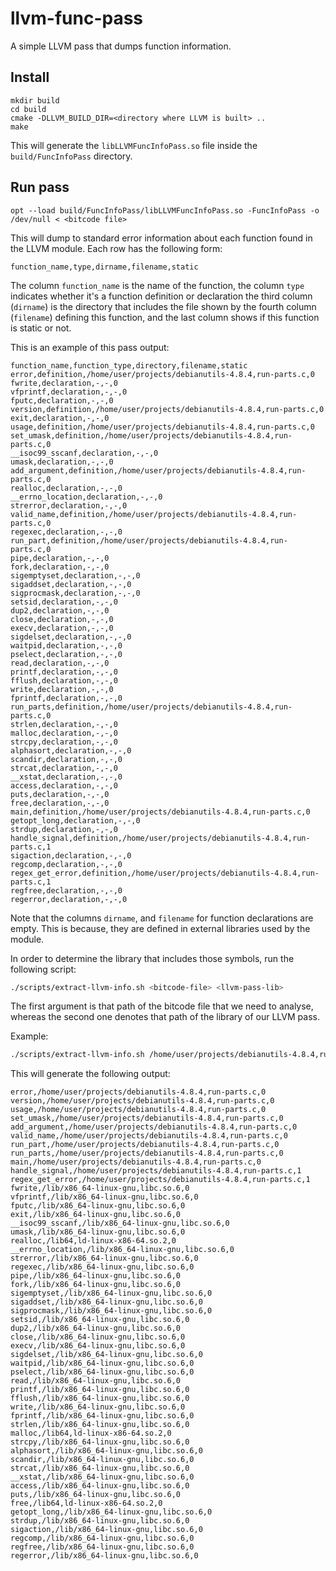 llvm-func-pass
===============

A simple LLVM pass that dumps
function information.


## Install

```shell
mkdir build
cd build
cmake -DLLVM_BUILD_DIR=<directory where LLVM is built> ..
make
```

This will generate the `libLLVMFuncInfoPass.so` file
inside the `build/FuncInfoPass` directory.

## Run pass

```shell
opt --load build/FuncInfoPass/libLLVMFuncInfoPass.so -FuncInfoPass -o /dev/null < <bitcode file>
```

This will dump to standard error
information about each function found
in the LLVM module.
Each row has the following form:

```
function_name,type,dirname,filename,static
```

The column `function_name` is the name of the function,
the column `type` indicates whether it's a function
definition or declaration
the third column (`dirname`) is the directory
that includes the file shown by the fourth column (`filename`)
defining this function,
and the last column shows if this function is static or not.

This is an example of this pass output:

```
function_name,function_type,directory,filename,static
error,definition,/home/user/projects/debianutils-4.8.4,run-parts.c,0
fwrite,declaration,-,-,0
vfprintf,declaration,-,-,0
fputc,declaration,-,-,0
version,definition,/home/user/projects/debianutils-4.8.4,run-parts.c,0
exit,declaration,-,-,0
usage,definition,/home/user/projects/debianutils-4.8.4,run-parts.c,0
set_umask,definition,/home/user/projects/debianutils-4.8.4,run-parts.c,0
__isoc99_sscanf,declaration,-,-,0
umask,declaration,-,-,0
add_argument,definition,/home/user/projects/debianutils-4.8.4,run-parts.c,0
realloc,declaration,-,-,0
__errno_location,declaration,-,-,0
strerror,declaration,-,-,0
valid_name,definition,/home/user/projects/debianutils-4.8.4,run-parts.c,0
regexec,declaration,-,-,0
run_part,definition,/home/user/projects/debianutils-4.8.4,run-parts.c,0
pipe,declaration,-,-,0
fork,declaration,-,-,0
sigemptyset,declaration,-,-,0
sigaddset,declaration,-,-,0
sigprocmask,declaration,-,-,0
setsid,declaration,-,-,0
dup2,declaration,-,-,0
close,declaration,-,-,0
execv,declaration,-,-,0
sigdelset,declaration,-,-,0
waitpid,declaration,-,-,0
pselect,declaration,-,-,0
read,declaration,-,-,0
printf,declaration,-,-,0
fflush,declaration,-,-,0
write,declaration,-,-,0
fprintf,declaration,-,-,0
run_parts,definition,/home/user/projects/debianutils-4.8.4,run-parts.c,0
strlen,declaration,-,-,0
malloc,declaration,-,-,0
strcpy,declaration,-,-,0
alphasort,declaration,-,-,0
scandir,declaration,-,-,0
strcat,declaration,-,-,0
__xstat,declaration,-,-,0
access,declaration,-,-,0
puts,declaration,-,-,0
free,declaration,-,-,0
main,definition,/home/user/projects/debianutils-4.8.4,run-parts.c,0
getopt_long,declaration,-,-,0
strdup,declaration,-,-,0
handle_signal,definition,/home/user/projects/debianutils-4.8.4,run-parts.c,1
sigaction,declaration,-,-,0
regcomp,declaration,-,-,0
regex_get_error,definition,/home/user/projects/debianutils-4.8.4,run-parts.c,1
regfree,declaration,-,-,0
regerror,declaration,-,-,0
```

Note that the columns `dirname`,
and `filename` for function declarations
are empty.
This is because, they are defined
in external libraries used by the module.

In order to determine the library
that includes those symbols,
run the following script:

```bash
./scripts/extract-llvm-info.sh <bitcode-file> <llvm-pass-lib>
```

The first argument is that path of the bitcode file
that we need to analyse,
whereas the second one denotes that path
of the library of our LLVM pass.

Example:


```bash
./scripts/extract-llvm-info.sh /home/user/projects/debianutils-4.8.4,run-parts.bc build/FuncInfoPass/libLLVMFuncInfoPass.so
```

This will generate the following output:

```
error,/home/user/projects/debianutils-4.8.4,run-parts.c,0
version,/home/user/projects/debianutils-4.8.4,run-parts.c,0
usage,/home/user/projects/debianutils-4.8.4,run-parts.c,0
set_umask,/home/user/projects/debianutils-4.8.4,run-parts.c,0
add_argument,/home/user/projects/debianutils-4.8.4,run-parts.c,0
valid_name,/home/user/projects/debianutils-4.8.4,run-parts.c,0
run_part,/home/user/projects/debianutils-4.8.4,run-parts.c,0
run_parts,/home/user/projects/debianutils-4.8.4,run-parts.c,0
main,/home/user/projects/debianutils-4.8.4,run-parts.c,0
handle_signal,/home/user/projects/debianutils-4.8.4,run-parts.c,1
regex_get_error,/home/user/projects/debianutils-4.8.4,run-parts.c,1
fwrite,/lib/x86_64-linux-gnu,libc.so.6,0
vfprintf,/lib/x86_64-linux-gnu,libc.so.6,0
fputc,/lib/x86_64-linux-gnu,libc.so.6,0
exit,/lib/x86_64-linux-gnu,libc.so.6,0
__isoc99_sscanf,/lib/x86_64-linux-gnu,libc.so.6,0
umask,/lib/x86_64-linux-gnu,libc.so.6,0
realloc,/lib64,ld-linux-x86-64.so.2,0
__errno_location,/lib/x86_64-linux-gnu,libc.so.6,0
strerror,/lib/x86_64-linux-gnu,libc.so.6,0
regexec,/lib/x86_64-linux-gnu,libc.so.6,0
pipe,/lib/x86_64-linux-gnu,libc.so.6,0
fork,/lib/x86_64-linux-gnu,libc.so.6,0
sigemptyset,/lib/x86_64-linux-gnu,libc.so.6,0
sigaddset,/lib/x86_64-linux-gnu,libc.so.6,0
sigprocmask,/lib/x86_64-linux-gnu,libc.so.6,0
setsid,/lib/x86_64-linux-gnu,libc.so.6,0
dup2,/lib/x86_64-linux-gnu,libc.so.6,0
close,/lib/x86_64-linux-gnu,libc.so.6,0
execv,/lib/x86_64-linux-gnu,libc.so.6,0
sigdelset,/lib/x86_64-linux-gnu,libc.so.6,0
waitpid,/lib/x86_64-linux-gnu,libc.so.6,0
pselect,/lib/x86_64-linux-gnu,libc.so.6,0
read,/lib/x86_64-linux-gnu,libc.so.6,0
printf,/lib/x86_64-linux-gnu,libc.so.6,0
fflush,/lib/x86_64-linux-gnu,libc.so.6,0
write,/lib/x86_64-linux-gnu,libc.so.6,0
fprintf,/lib/x86_64-linux-gnu,libc.so.6,0
strlen,/lib/x86_64-linux-gnu,libc.so.6,0
malloc,/lib64,ld-linux-x86-64.so.2,0
strcpy,/lib/x86_64-linux-gnu,libc.so.6,0
alphasort,/lib/x86_64-linux-gnu,libc.so.6,0
scandir,/lib/x86_64-linux-gnu,libc.so.6,0
strcat,/lib/x86_64-linux-gnu,libc.so.6,0
__xstat,/lib/x86_64-linux-gnu,libc.so.6,0
access,/lib/x86_64-linux-gnu,libc.so.6,0
puts,/lib/x86_64-linux-gnu,libc.so.6,0
free,/lib64,ld-linux-x86-64.so.2,0
getopt_long,/lib/x86_64-linux-gnu,libc.so.6,0
strdup,/lib/x86_64-linux-gnu,libc.so.6,0
sigaction,/lib/x86_64-linux-gnu,libc.so.6,0
regcomp,/lib/x86_64-linux-gnu,libc.so.6,0
regfree,/lib/x86_64-linux-gnu,libc.so.6,0
regerror,/lib/x86_64-linux-gnu,libc.so.6,0
```
